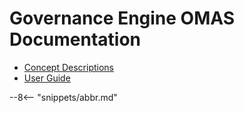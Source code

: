 <!-- SPDX-License-Identifier: CC-BY-4.0 -->
<!-- Copyright Contributors to the ODPi Egeria project. -->

# Governance Engine OMAS Documentation

* [Concept Descriptions](concepts)
* [User Guide](user)

--8<-- "snippets/abbr.md"


